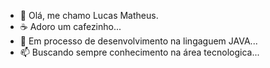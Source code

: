 - 👋 Olá, me chamo Lucas Matheus.
- ☕ Adoro um cafezinho...
- 👀 Em processo de desenvolvimento na lingaguem JAVA...
- 📫 Buscando sempre conhecimento na área tecnologica...

<!---
zup-lucas-Matheus/zup-lucas-Matheus is a ✨ special ✨ repository because its `README.md` (this file) appears on your GitHub profile.
You can click the Preview link to take a look at your changes.
--->

